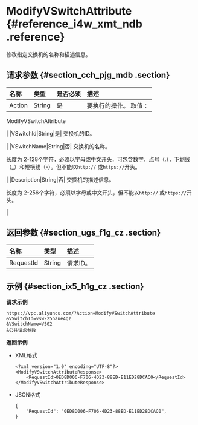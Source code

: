 # ModifyVSwitchAttribute {#reference_i4w_xmt_ndb .reference}

修改指定交换机的名称和描述信息。

## 请求参数 {#section_cch_pjg_mdb .section}

|名称|类型|是否必须|描述|
|:-|:-|:---|:-|
|Action|String|是| 要执行的操作。 取值：

 ModifyVSwitchAttribute

 |
|VSwitchId|String|是| 交换机的ID。

 |
|VSwitchName|String|否| 交换机的名称。

 长度为 2-128个字符，必须以字母或中文开头，可包含数字，点号（.），下划线（\_）和短横线（-）。但不能以`http://` 或`https://`开头。

 |
|Description|String|否| 交换机的描述信息。

 长度为 2-256个字符，必须以字母或中文开头，但不能以`http://` 或`https://`开头。

 |

## 返回参数 {#section_ugs_f1g_cz .section}

|名称|类型|描述|
|:-|:-|:-|
|RequestId|String|请求ID。|

## 示例 {#section_ix5_h1g_cz .section}

**请求示例**

``` {#createVPCpub}
https://vpc.aliyuncs.com/?Action=ModifyVSwitchAttribute
&VSwitchId=vsw-25naue4gz
&VSwitchName=VS02
&公共请求参数
```

**返回示例**

-   XML格式

    ```
    <?xml version="1.0" encoding="UTF-8"?>
    <ModifyVSwitchAttributeResponse>
        <RequestId>0ED8D006-F706-4D23-88ED-E11ED28DCAC0</RequestId>
    </ModifyVSwitchAttributeResponse>
    ```

-   JSON格式

    ```
    { 
        "RequestId": "0ED8D006-F706-4D23-88ED-E11ED28DCAC0", 
    }
    ```


